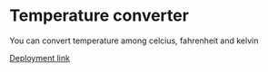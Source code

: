 
# Temperature converter

You can convert temperature among celcius, fahrenheit and kelvin

[Deployment link](https://tempererature-converter-bysourin.vercel.app/)

